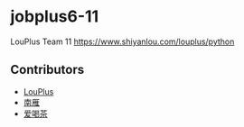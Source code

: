 # jobplus6-11

LouPlus Team 11 https://www.shiyanlou.com/louplus/python

## Contributors

* [LouPlus](https://github.com/LouPlus)
* [南雁](https://github.com/nanyan375)
* [爱喝茶](https://github.com/teawithme)
